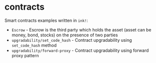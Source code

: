 # contracts

Smart contracts examples written in `ink!`:
* `Escrow` - Escrow is the third party which holds the asset (asset can be money, bond, stocks) on the presence of two parties
* `upgradability/set_code_hash` - Contract upgradability using `set_code_hash` method
* `upgradability/forward-proxy` - Contract upgradability using forward proxy pattern
